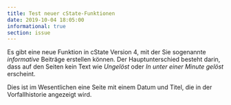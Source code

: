 ```yaml
---
title: Test neuer cState-Funktionen
date: 2019-10-04 18:05:00
informational: true
section: issue
---
```


Es gibt eine neue Funktion in cState Version 4, mit der Sie sogenannte _informative_ Beiträge erstellen können. Der Hauptunterschied besteht darin, dass auf den Seiten kein Text wie _Ungelöst_ oder _In unter einer Minute gelöst_ erscheint.

Dies ist im Wesentlichen eine Seite mit einem Datum und Titel, die in der Vorfallhistorie angezeigt wird.
